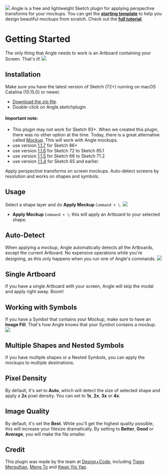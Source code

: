 ![](https://cl.ly/2g211R2e2U3B/download/Angle-Logo.png)
Angle is a free and lightweight Sketch plugin for applying perspective transforms for your mockups. You can get the **[starting template](https://angle.sh)** to help you design beautiful mockups from scratch. Check out the **[full tutorial](https://www.youtube.com/watch?v=5uffgI-J29I)**.

# Getting Started

The only thing that Angle needs to work is an Artboard containing your Screen. That's it!
![](https://cl.ly/0D1l3y2D453a/download/Angle-GIF.gif)

## Installation

Make sure you have the latest version of Sketch (72+) running on macOS Catalina (10.15.0) or newer.

- [Download the zip file](https://github.com/MengTo/Angle-Sketch-Plugin/archive/master.zip).
- Double-click on Angle.sketchplugin

#### Important note:
- This plugin may not work for Sketch 93+. When we created this plugin, there was no other option at the time. Today, there is a great alternative called [Mockup](https://github.com/ruslanlatypov/Mockup-Plugin-for-Sketch). This will work with Angle mockups.
- use version [1.1.7](https://github.com/MengTo/Angle-Sketch-Plugin/releases/download/v1.1.7/Angle.sketchplugin.zip) for Sketch 86+
- use version [1.1.6](https://github.com/MengTo/Angle-Sketch-Plugin/releases/download/v1.1.6/Angle.sketchplugin.zip) for Sketch 72 to Sketch 85.1
- use version [1.1.5](https://github.com/MengTo/Angle-Sketch-Plugin/releases/download/v1.1.5/Angle.sketchplugin.zip) for Sketch 66 to Sketch 71.2
- use version [1.1.4](https://github.com/MengTo/Angle-Sketch-Plugin/releases/download/v1.1.4/Angle.sketchplugin.zip) for Sketch 65 and earlier.

Apply perspective transforms on screen mockups. Auto-detect screens by resolution and works on shapes and symbols.

## Usage

Select a shape layer and do **Apply Mockup** `Command + \`.
![](https://images.ctfassets.net/l7neci24wkw8/ebI08E1aZfvpMN1pChH1J/0fdfa8806ca1443aaeb786fd449adb72/Apply.png)

- **Apply Mockup** `Command + \`: this will apply an Artboard to your selected shape.

## Auto-Detect

When applying a mockup, Angle automatically detects all the Artboards, except the current Artboard. No expensive operations while you're designing, as this only happens when you run one of Angle's commands.
![](https://cl.ly/2W3o332N0p25/download/Angle-Detect.png)

## Single Artboard

If you have a single Artboard with your screen, Angle will skip the modal and apply right away. Boom!

## Working with Symbols

If you have a Symbol that contains your Mockup, make sure to have an **Image Fill**. That's how Angle knows that your Symbol contains a mockup.
![](https://cl.ly/1L2Q3u1n0T33/download/Angle-Symbol.png)

## Multiple Shapes and Nested Symbols

If you have multiple shapes or a Nested Symbols, you can apply the mockups to multiple destinations.

## Pixel Density

By default, it's set to **Auto**, which will detect the size of selected shape and apply a **2x** pixel density. You can set to **1x**, **2x**, **3x** or **4x**.

## Image Quality

By default, it's set the **Best**. While you'll get the highest quality possible, this will increase your filesize dramatically. By setting to **Better**, **Good** or **Average**, you will make the file smaller.

## Credit

This plugin was made by the team at [Design+Code](https://designcode.io), including [Tiago Mergulhao](https://github.com/tmergulhao), [Meng To](https://twitter.com/mengto) and [Kwan Yip Yap](http://twitter.com/pizza0502).
